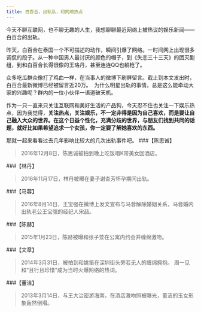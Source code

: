 ```yaml
---
title: 白百合，出轨队，和网络热点
---
```

今天不聊互联网，也不聊无趣的人生，我想聊聊最近网络上被热议的娱乐新闻——白百合的出轨。

昨天，白百合在泰国一个不可描述的动作，瞬间引爆了网络。一时间网上出现很多调侃的段子。从一种中国男人最讨厌的颜色的帽子，到《失恋三十三天》的团灭剧组，到和白百合长得很像的王珞丹，甚至连连QQ也躺枪了。

众多吃瓜群众像打了鸡血一样，在当事人的微博下刷屏留言。截止到本文发出时，白百合最新微博已经被留言近20万。 
为什么明星出轨的事情，总是这么能牵动大家的兴趣呢？群内的一位小伙伴一语道破天机。


作为一只一直来只关注互联网和美好生活的产品狗，今天忍不住也关注一下娱乐热点，因为我觉得，**关注热点，关注娱乐，不一定非得是因为自己喜欢，而是要让自己融入大众的世界。在这个日益个性化，充满分歧的世界，与朋友们找到共同的话题，就好比如果希望追求一个女孩，你一定要了解她喜欢的东西。**

那就一起来看看过去几年影响比较大的几次出轨事件吧。
###【陈思诚】
>2016年12月8日，陈思诚被拍到晚上吃饭唱K带美女回酒店。

###【林丹】
>2016年11月17日，林丹被曝在妻子谢杏芳怀孕期间出轨。

###【马蓉】
>2016年8月14日，王宝强在微博上发文宣布与马蓉解除婚姻关系，马蓉婚内出轨老公王宝强的经纪人宋喆。

###【陈赫】
>2015年1月23日，陈赫被曝和张子萱在公寓内约会并缠绵激吻。

###【文章】
>2014年3月31日，被拍到和姚笛在深圳街头旁若无人的缠绵拥抱。
周一见和“且行且珍惜”成为当时火爆网络的热词。

###【董洁】
>2013年3月14日，与王大治密游海南，在酒店激吻照被曝光，董洁的玉女形象轰然倒塌。


